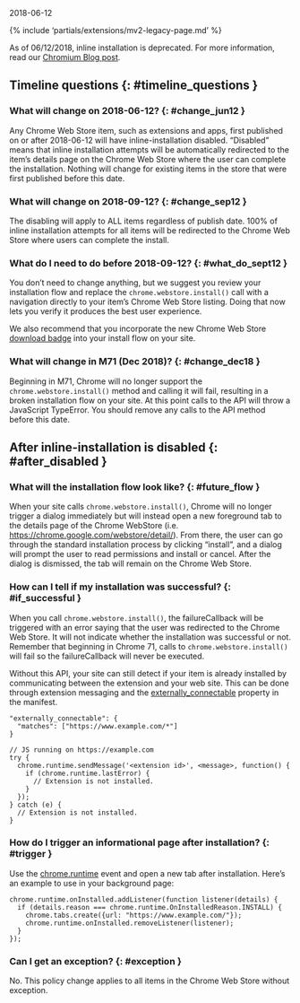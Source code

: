 2018-06-12

{% include ‘partials/extensions/mv2-legacy-page.md’ %}

As of 06/12/2018, inline installation is deprecated. For more information, read our [Chromium Blog post](https://blog.chromium.org/2018/06/improving-extension-transparency-for.html).

Timeline questions {: \#timeline\_questions }
---------------------------------------------

### What will change on 2018-06-12? {: \#change\_jun12 }

Any Chrome Web Store item, such as extensions and apps, first published on or after 2018-06-12 will have inline-installation disabled. “Disabled” means that inline installation attempts will be automatically redirected to the item’s details page on the Chrome Web Store where the user can complete the installation. Nothing will change for existing items in the store that were first published before this date.

### What will change on 2018-09-12? {: \#change\_sep12 }

The disabling will apply to ALL items regardless of publish date. 100% of inline installation attempts for all items will be redirected to the Chrome Web Store where users can complete the install.

### What do I need to do before 2018-09-12? {: \#what\_do\_sept12 }

You don’t need to change anything, but we suggest you review your installation flow and replace the `chrome.webstore.install()` call with a navigation directly to your item’s Chrome Web Store listing. Doing that now lets you verify it produces the best user experience.

We also recommend that you incorporate the new Chrome Web Store [download badge](/webstore/branding#badge) into your install flow on your site.

### What will change in M71 (Dec 2018)? {: \#change\_dec18 }

Beginning in M71, Chrome will no longer support the `chrome.webstore.install()` method and calling it will fail, resulting in a broken installation flow on your site. At this point calls to the API will throw a JavaScript TypeError. You should remove any calls to the API method before this date.

After inline-installation is disabled {: \#after\_disabled }
------------------------------------------------------------

### What will the installation flow look like? {: \#future\_flow }

When your site calls `chrome.webstore.install()`, Chrome will no longer trigger a dialog immediately but will instead open a new foreground tab to the details page of the Chrome WebStore (i.e. https://chrome.google.com/webstore/detail/). From there, the user can go through the standard installation process by clicking “install”, and a dialog will prompt the user to read permissions and install or cancel. After the dialog is dismissed, the tab will remain on the Chrome Web Store.

### How can I tell if my installation was successful? {: \#if\_successful }

When you call `chrome.webstore.install()`, the failureCallback will be triggered with an error saying that the user was redirected to the Chrome Web Store. It will not indicate whether the installation was successful or not. Remember that beginning in Chrome 71, calls to `chrome.webstore.install()` will fail so the failureCallback will never be executed.

Without this API, your site can still detect if your item is already installed by communicating between the extension and your web site. This can be done through extension messaging and the [externally\_connectable](/docs/extensions/mv2/messaging#external-webpage) property in the manifest.

    "externally_connectable": {
      "matches": ["https://www.example.com/*"]
    }

    // JS running on https://example.com
    try {
      chrome.runtime.sendMessage('<extension id>', <message>, function() {
        if (chrome.runtime.lastError) {
          // Extension is not installed.
        }
      });
    } catch (e) {
      // Extension is not installed.
    }

### How do I trigger an informational page after installation? {: \#trigger }

Use the [chrome.runtime](/docs/extensions/runtime#event-onInstalled) event and open a new tab after installation. Here’s an example to use in your background page:

    chrome.runtime.onInstalled.addListener(function listener(details) {
      if (details.reason === chrome.runtime.OnInstalledReason.INSTALL) {
        chrome.tabs.create({url: "https://www.example.com/"});
        chrome.runtime.onInstalled.removeListener(listener);
      }
    });

### Can I get an exception? {: \#exception }

No. This policy change applies to all items in the Chrome Web Store without exception.
